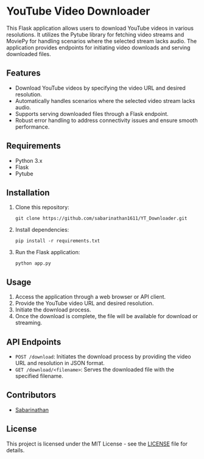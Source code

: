 # YouTube Video Downloader

This Flask application allows users to download YouTube videos in various resolutions. It utilizes the Pytube library for fetching video streams and MoviePy for handling scenarios where the selected stream lacks audio. The application provides endpoints for initiating video downloads and serving downloaded files.

## Features

- Download YouTube videos by specifying the video URL and desired resolution.
- Automatically handles scenarios where the selected video stream lacks audio.
- Supports serving downloaded files through a Flask endpoint.
- Robust error handling to address connectivity issues and ensure smooth performance.

## Requirements

- Python 3.x
- Flask
- Pytube


## Installation

1. Clone this repository:

    ```
    git clone https://github.com/sabarinathan1611/YT_Downloader.git
    ```

2. Install dependencies:

    ```
    pip install -r requirements.txt
    ```

3. Run the Flask application:

    ```
    python app.py
    ```

## Usage

1. Access the application through a web browser or API client.
2. Provide the YouTube video URL and desired resolution.
3. Initiate the download process.
4. Once the download is complete, the file will be available for download or streaming.

## API Endpoints

- `POST /download`: Initiates the download process by providing the video URL and resolution in JSON format.
- `GET /download/<filename>`: Serves the downloaded file with the specified filename.

## Contributors

- [Sabarinathan](https://github.com/sabarinathan1611)


## License

This project is licensed under the MIT License - see the [LICENSE](LICENSE) file for details.
